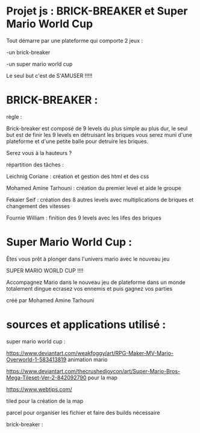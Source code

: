 Projet js : BRICK-BREAKER et Super Mario World Cup 
===================================================



Tout démarre par une plateforme qui comporte 2 jeux : 

-un brick-breaker

-un super mario world cup

Le seul but c'est de S'AMUSER !!!!!

 

 
  BRICK-BREAKER : 
 =================
 
règle : 

Brick-breaker est composé de 9 levels du plus simple au plus dur,
le seul but est de finir les 9 levels en détruisant les briques 
vous serez muni d'une plateforme et d'une petite balle pour detruire les briques.

Serez vous à la hauteurs ?



répartition des tâches :

Leichnig Coriane : création et gestion des html et des css 

Mohamed Amine Tarhouni : création du premier level et aide le groupe

Fekaier Seif : création des 8 autres levels avec multiplications de briques et changement des vitesses

Fournie William : finition des 9 levels avec les lifes des briques 

 
  Super Mario World Cup : 
 ========================

Êtes vous prêt à plonger dans l'univers mario avec le nouveau jeu 

SUPER MARIO WORLD CUP !!!!

Accompagnez Mario dans le nouveau jeu de plateforme 
dans un monde totalement dingue 
ecrasez vos ennemis et puis gagnez vos parties 

créé par Mohamed Amine Tarhouni


sources et applications utilisé :
===============================



super mario world cup :

https://www.deviantart.com/weakfoggy/art/RPG-Maker-MV-Mario-Overworld-1-583413819 animation mario 

https://www.deviantart.com/thecrushedjoycon/art/Super-Mario-Bros-Mega-Tileset-Ver-2-842092790  pour la map

https://www.webtips.com/ 

tiled pour la création de la map 

parcel pour organiser les fichier et faire des builds nécessaire  



brick-breaker :
